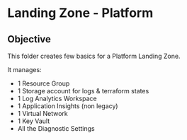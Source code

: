 # Landing Zone - Platform

## Objective

This folder creates few basics for a Platform Landing Zone.

It manages:

- 1 Resource Group
- 1 Storage account for logs & terraform states
- 1 Log Analytics Workspace
- 1 Application Insights (non legacy)
- 1 Virtual Network
- 1 Key Vault
- All the Diagnostic Settings

